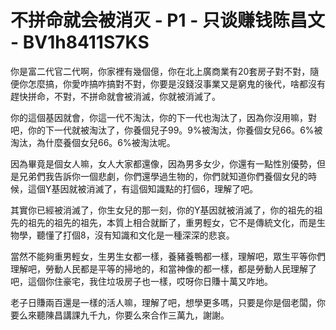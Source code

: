 # 不拼命就会被消灭 - P1 - 只谈赚钱陈昌文 - BV1h8411S7KS

你是富二代官二代啊，你家裡有幾個億，你在北上廣商業有20套房子對不對，隨便你怎麼搞，你愛咋搞咋搞對不對，你要是沒錢沒事業又是窮鬼的後代，啥都沒有趕快拼命，不對，不拼命就會被消滅，你就被消滅了。

你的這個基因就會，你這一代不淘汰，你的下一代也淘汰了，因為你沒用嘛，對吧，你的下一代就被淘汰了，你養個兒子99。9%被淘汰，你養個女兒66。6%被淘汰，為什麼養個女兒66。6%被淘汰呢。

因為畢竟是個女人嘛，女人大家都還像，因為男多女少，你還有一點性別優勢，但是兄弟們我告訴你一個悲劇，你們還學過生物的，你們就知道你們養個女兒的時候，這個Y基因就被消滅了，有這個知識點的打個6，理解了吧。

其實你已經被消滅了，你生女兒的那一刻，你的Y基因就被消滅了，你的祖先的祖先的祖先的祖先的祖先，本質上相合就斷了，重男輕女，它不是傳統文化，而是生物學，聽懂了打個8，沒有知識和文化是一種深深的悲哀。

當然不能夠重男輕女，生男生女都一樣，養豬養鴨都一樣，理解吧，眾生平等你們理解吧，勞動人民都是平等的掃地的，和當神像的都一樣，都是勞動人民理解了吧，這個你住豪宅，我住垃圾房子也一樣，哎呀你日賺十萬又咋地。

老子日賺兩百還是一樣的活人嘛，理解了吧，想學更多嗎，只要是你是個老闆，你要么來聽陳昌講課九千九，你要么來合作三萬九，謝謝。

